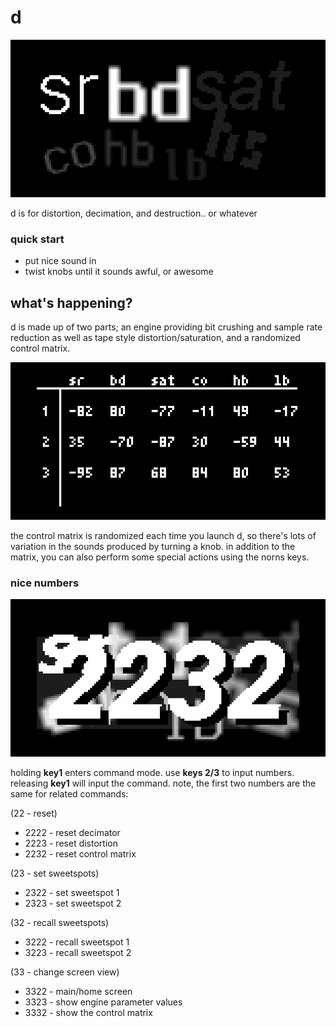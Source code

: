 # d
![d](assets/d.gif)

d is for distortion, decimation, and destruction.. or whatever

### quick start
* put nice sound in
* twist knobs until it sounds awful, or awesome


## what's happening?

d is made up of two parts; an engine providing bit crushing and sample rate reduction as well as tape style distortion/saturation, and a randomized control matrix.

![d](assets/matrix-m.png)

the control matrix is randomized each time you launch d, so there's lots of variation in the sounds produced by turning a knob. in addition to the matrix, you can also perform some special actions using the norns keys.

### nice numbers

![d](assets/command-m.png)

holding **key1** enters command mode. use **keys 2/3** to input numbers. releasing **key1** will input the command.
note, the first two numbers are the same for related commands:

(22 - reset)
* 2222 - reset decimator
* 2223 - reset distortion
* 2232 - reset control matrix

(23 - set sweetspots)
* 2322 - set sweetspot 1
* 2323 - set sweetspot 2

(32 - recall sweetspots)
* 3222 - recall sweetspot 1
* 3223 - recall sweetspot 2

(33 - change screen view)
* 3322 - main/home screen
* 3323 - show engine parameter values
* 3332 - show the control matrix
